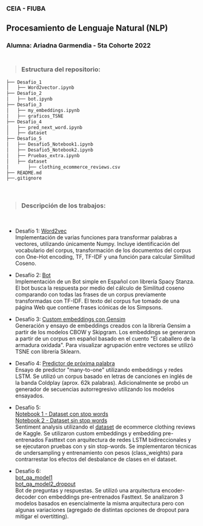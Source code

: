 ### CEIA - FIUBA

## **Procesamiento de Lenguaje Natural (NLP)**<br />

### Alumna: Ariadna Garmendia - 5ta Cohorte 2022 <br /><br />


> ### Estructura del repositorio:<br />
```bash
├── Desafio_1
│   ├── Word2vector.ipynb
├── Desafio_2
│   ├── bot.ipynb
├── Desafio_3
│   ├── my_embeddings.ipynb
│   ├── graficos_TSNE
├── Desafio_4
│   ├── pred_next_word.ipynb
│   ├── dataset
├── Desafio_5
│   ├── Desafio5_Notebook1.ipynb
│   ├── Desafio5_Notebook2.ipynb
│   ├── Pruebas_extra.ipynb
│   ├── dataset
│       ├── clothing_ecommerce_reviews.csv
├── README.md
├──.gitignore
```
<br />

> ###  Descripción de los trabajos: <br />
<br />

*   Desafío 1: [Word2vec](https://github.com/arigarmendia/NLP/blob/main/Desafio_1/Word2vector.ipynb)<br />
    Implementación de varias funciones para transformar palabras a vectores, utilizando únicamente Numpy. Incluye identificación del vocabulario del corpus, transformación de los documentos del corpus con One-Hot encoding, TF, TF-IDF y una función para calcular Similitud Coseno.  

*   Desafío 2: [Bot](https://github.com/arigarmendia/NLP/blob/main/Desafio_2/bot.ipynb) <br />
    Implementación de un Bot simple en Español con librería Spacy Stanza. El bot busca la respuesta por medio del cálculo de Similitud coseno comparando con todas las frases de un corpus previamente transformadas con TF-IDF. El texto del corpus fue tomado de una página Web que contiene frases icónicas de los Simpsons. 

*   Desafío 3: [Custom embeddings con Gensim](https://github.com/arigarmendia/NLP/tree/main/Desafio_3) <br />
    Generación y ensayo de embeddings creados con la librería Gensim a partir de los modelos CBOW y Skipgram. Los embeddings se generaron a partir de un corpus en español basado en el cuento "El caballero de la armadura oxidada". Para visualizar agrupación entre vectores se utilizó TSNE con librería Sklearn.

*   Desafío 4: [Predictor de próxima palabra](https://github.com/arigarmendia/NLP/blob/main/Desafio_4/pred_next_word.ipynb) <br />
    Ensayo de predictor "many-to-one" utilizando embeddings y redes LSTM. Se utilizó un corpus basado en letras de canciones en inglés de la banda Coldplay (aprox. 62k palabras). Adicionalmente se probó un generador de secuencias autorregresivo utilizando los modelos ensayados.

*   Desafío 5: <br />
    [Notebook 1 - Dataset con stop words](https://github.com/arigarmendia/NLP/blob/main/Desafio_5/Desafio5_Notebook1.ipynb)<br />
    [Notebook 2 - Dataset sin stop words](https://github.com/arigarmendia/NLP/blob/main/Desafio_5/Desafio5_Notebook2.ipynb)<br />
    Sentiment analysis utilizando el [dataset](https://www.kaggle.com/datasets/nicapotato/womens-ecommerce-clothing-reviews/code) de ecommerce clothing reviews de Kaggle. Se utilizaron custom embeddings y embedding pre-entrenados Fasttext con arquitectura de redes LSTM bidireccionales y se ejecutaron pruebas con y sin stop-words. Se implementaron técnicas de undersampling y entrenamiento con pesos (class_weights) para contrarrestar los efectos del desbalance de clases en el dataset.


*   Desafío 6: <br />
    [bot_qa_model1](https://github.com/arigarmendia/NLP/blob/main/Desafio_6/bot_qa_model1.ipynb)<br />
    [bot_qa_model2_dropout](https://github.com/arigarmendia/NLP/blob/main/Desafio_6/bot_qa_model2.ipynb)<br />
    Bot de preguntas y respuestas. Se utilizó una arquitectura encoder-decoder con embeddings pre-entrenados Fasttext. Se analizaron 3 modelos basados en esencialmente la misma arquitectura pero con algunas variaciones (agregado de distintas opciones de dropout para mitigar el overtitting). 